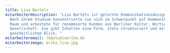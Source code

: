 ```yaml
---
title: Lisa Bartels
mitarbeiterdescription: "Lisa Bartels ist gelernte Kommunikationsdesignerin.
  Nach ihrem Studium konzentrierte sie sich im Schwerpunkt auf Kommunikation im
  Raum und arbeitete für renommierte Kunden aus Berliner Kultur, Wirtschaft und
  Gesellschaft. Sie gibt Inhalten eine Form, stets strukturiert und mit
  ganzheitlichem Blick. "
mitarbeiteremail: lb@studioerika.de
mitarbeiterimage: erika_lisa.jpg
---
```

